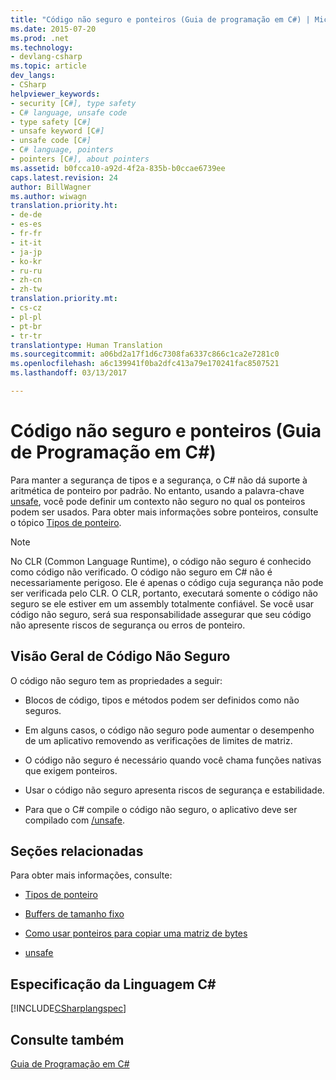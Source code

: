 ```yaml
---
title: "Código não seguro e ponteiros (Guia de programação em C#) | Microsoft Docs"
ms.date: 2015-07-20
ms.prod: .net
ms.technology:
- devlang-csharp
ms.topic: article
dev_langs:
- CSharp
helpviewer_keywords:
- security [C#], type safety
- C# language, unsafe code
- type safety [C#]
- unsafe keyword [C#]
- unsafe code [C#]
- C# language, pointers
- pointers [C#], about pointers
ms.assetid: b0fcca10-a92d-4f2a-835b-b0ccae6739ee
caps.latest.revision: 24
author: BillWagner
ms.author: wiwagn
translation.priority.ht:
- de-de
- es-es
- fr-fr
- it-it
- ja-jp
- ko-kr
- ru-ru
- zh-cn
- zh-tw
translation.priority.mt:
- cs-cz
- pl-pl
- pt-br
- tr-tr
translationtype: Human Translation
ms.sourcegitcommit: a06bd2a17f1d6c7308fa6337c866c1ca2e7281c0
ms.openlocfilehash: a6c139941f0ba2dfc413a79e170241fac8507521
ms.lasthandoff: 03/13/2017

---
```

# <a name="unsafe-code-and-pointers-c-programming-guide"></a>Código não seguro e ponteiros (Guia de Programação em C#)
Para manter a segurança de tipos e a segurança, o C# não dá suporte à aritmética de ponteiro por padrão. No entanto, usando a palavra-chave [unsafe](../../../csharp/language-reference/keywords/unsafe.md), você pode definir um contexto não seguro no qual os ponteiros podem ser usados. Para obter mais informações sobre ponteiros, consulte o tópico [Tipos de ponteiro](../../../csharp/programming-guide/unsafe-code-pointers/pointer-types.md).  
  
> [!NOTE]
>  No CLR (Common Language Runtime), o código não seguro é conhecido como código não verificado. O código não seguro em C# não é necessariamente perigoso. Ele é apenas o código cuja segurança não pode ser verificada pelo CLR. O CLR, portanto, executará somente o código não seguro se ele estiver em um assembly totalmente confiável. Se você usar código não seguro, será sua responsabilidade assegurar que seu código não apresente riscos de segurança ou erros de ponteiro.  
  
## <a name="unsafe-code-overview"></a>Visão Geral de Código Não Seguro  
 O código não seguro tem as propriedades a seguir:  
  
-   Blocos de código, tipos e métodos podem ser definidos como não seguros.  
  
-   Em alguns casos, o código não seguro pode aumentar o desempenho de um aplicativo removendo as verificações de limites de matriz.  
  
-   O código não seguro é necessário quando você chama funções nativas que exigem ponteiros.  
  
-   Usar o código não seguro apresenta riscos de segurança e estabilidade.  
  
-   Para que o C# compile o código não seguro, o aplicativo deve ser compilado com [/unsafe](../../../csharp/language-reference/compiler-options/unsafe-compiler-option.md).  
  
## <a name="related-sections"></a>Seções relacionadas  
 Para obter mais informações, consulte:  
  
-   [Tipos de ponteiro](../../../csharp/programming-guide/unsafe-code-pointers/pointer-types.md)  
  
-   [Buffers de tamanho fixo](../../../csharp/programming-guide/unsafe-code-pointers/fixed-size-buffers.md)  
  
-   [Como usar ponteiros para copiar uma matriz de bytes](../../../csharp/programming-guide/unsafe-code-pointers/how-to-use-pointers-to-copy-an-array-of-bytes.md)  
  
-   [unsafe](../../../csharp/language-reference/keywords/unsafe.md)  
  
## <a name="c-language-specification"></a>Especificação da Linguagem C#  
 [!INCLUDE[CSharplangspec](../../../csharp/language-reference/keywords/includes/csharplangspec_md.md)]  
  
## <a name="see-also"></a>Consulte também  
 [Guia de Programação em C#](../../../csharp/programming-guide/index.md)
